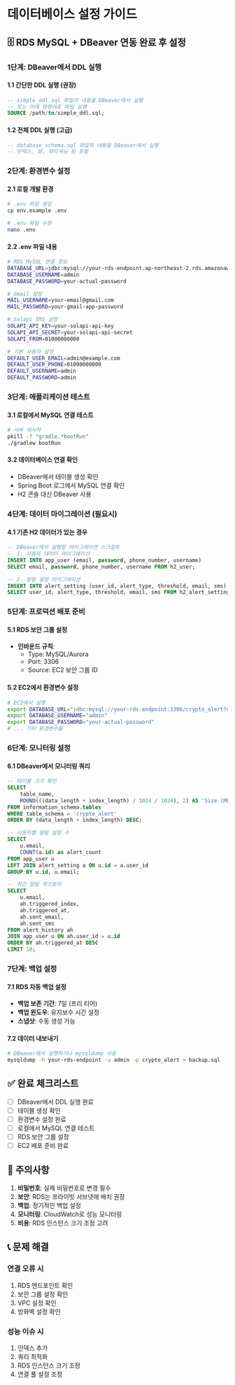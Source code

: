 # 데이터베이스 설정 가이드

## 🗄️ **RDS MySQL + DBeaver 연동 완료 후 설정**

### **1단계: DBeaver에서 DDL 실행**

#### 1.1 간단한 DDL 실행 (권장)
```sql
-- simple_ddl.sql 파일의 내용을 DBeaver에서 실행
-- 또는 아래 명령어로 파일 실행
SOURCE /path/to/simple_ddl.sql;
```

#### 1.2 전체 DDL 실행 (고급)
```sql
-- database_schema.sql 파일의 내용을 DBeaver에서 실행
-- 인덱스, 뷰, 파티셔닝 등 포함
```

### **2단계: 환경변수 설정**

#### 2.1 로컬 개발 환경
```bash
# .env 파일 생성
cp env.example .env

# .env 파일 수정
nano .env
```

#### 2.2 .env 파일 내용
```bash
# RDS MySQL 연결 정보
DATABASE_URL=jdbc:mysql://your-rds-endpoint.ap-northeast-2.rds.amazonaws.com:3306/crypto_alert?useSSL=false&serverTimezone=UTC&allowPublicKeyRetrieval=true
DATABASE_USERNAME=admin
DATABASE_PASSWORD=your-actual-password

# Gmail 설정
MAIL_USERNAME=your-email@gmail.com
MAIL_PASSWORD=your-gmail-app-password

# Solapi SMS 설정
SOLAPI_API_KEY=your-solapi-api-key
SOLAPI_API_SECRET=your-solapi-api-secret
SOLAPI_FROM=01000000000

# 기본 사용자 설정
DEFAULT_USER_EMAIL=admin@example.com
DEFAULT_USER_PHONE=01000000000
DEFAULT_USERNAME=admin
DEFAULT_PASSWORD=admin
```

### **3단계: 애플리케이션 테스트**

#### 3.1 로컬에서 MySQL 연결 테스트
```bash
# 서버 재시작
pkill -f "gradle.*bootRun"
./gradlew bootRun
```

#### 3.2 데이터베이스 연결 확인
- DBeaver에서 테이블 생성 확인
- Spring Boot 로그에서 MySQL 연결 확인
- H2 콘솔 대신 DBeaver 사용

### **4단계: 데이터 마이그레이션 (필요시)**

#### 4.1 기존 H2 데이터가 있는 경우
```sql
-- DBeaver에서 실행할 마이그레이션 스크립트
-- 1. 사용자 데이터 마이그레이션
INSERT INTO app_user (email, password, phone_number, username)
SELECT email, password, phone_number, username FROM h2_user;

-- 2. 알림 설정 마이그레이션
INSERT INTO alert_setting (user_id, alert_type, threshold, email, sms)
SELECT user_id, alert_type, threshold, email, sms FROM h2_alert_setting;
```

### **5단계: 프로덕션 배포 준비**

#### 5.1 RDS 보안 그룹 설정
- **인바운드 규칙**:
  - Type: MySQL/Aurora
  - Port: 3306
  - Source: EC2 보안 그룹 ID

#### 5.2 EC2에서 환경변수 설정
```bash
# EC2에서 실행
export DATABASE_URL="jdbc:mysql://your-rds-endpoint:3306/crypto_alert?useSSL=false&serverTimezone=UTC&allowPublicKeyRetrieval=true"
export DATABASE_USERNAME="admin"
export DATABASE_PASSWORD="your-actual-password"
# ... 기타 환경변수들
```

### **6단계: 모니터링 설정**

#### 6.1 DBeaver에서 모니터링 쿼리
```sql
-- 테이블 크기 확인
SELECT 
    table_name,
    ROUND(((data_length + index_length) / 1024 / 1024), 2) AS 'Size (MB)'
FROM information_schema.tables
WHERE table_schema = 'crypto_alert'
ORDER BY (data_length + index_length) DESC;

-- 사용자별 알림 설정 수
SELECT 
    u.email,
    COUNT(a.id) as alert_count
FROM app_user u
LEFT JOIN alert_setting a ON u.id = a.user_id
GROUP BY u.id, u.email;

-- 최근 알림 히스토리
SELECT 
    u.email,
    ah.triggered_index,
    ah.triggered_at,
    ah.sent_email,
    ah.sent_sms
FROM alert_history ah
JOIN app_user u ON ah.user_id = u.id
ORDER BY ah.triggered_at DESC
LIMIT 10;
```

### **7단계: 백업 설정**

#### 7.1 RDS 자동 백업 설정
- **백업 보존 기간**: 7일 (프리 티어)
- **백업 윈도우**: 유지보수 시간 설정
- **스냅샷**: 수동 생성 가능

#### 7.2 데이터 내보내기
```bash
# DBeaver에서 실행하거나 mysqldump 사용
mysqldump -h your-rds-endpoint -u admin -p crypto_alert > backup.sql
```

## ✅ **완료 체크리스트**

- [ ] DBeaver에서 DDL 실행 완료
- [ ] 테이블 생성 확인
- [ ] 환경변수 설정 완료
- [ ] 로컬에서 MySQL 연결 테스트
- [ ] RDS 보안 그룹 설정
- [ ] EC2 배포 준비 완료

## 🚨 **주의사항**

1. **비밀번호**: 실제 비밀번호로 변경 필수
2. **보안**: RDS는 프라이빗 서브넷에 배치 권장
3. **백업**: 정기적인 백업 설정
4. **모니터링**: CloudWatch로 성능 모니터링
5. **비용**: RDS 인스턴스 크기 조정 고려

## 📞 **문제 해결**

### 연결 오류 시
1. RDS 엔드포인트 확인
2. 보안 그룹 설정 확인
3. VPC 설정 확인
4. 방화벽 설정 확인

### 성능 이슈 시
1. 인덱스 추가
2. 쿼리 최적화
3. RDS 인스턴스 크기 조정
4. 연결 풀 설정 조정
